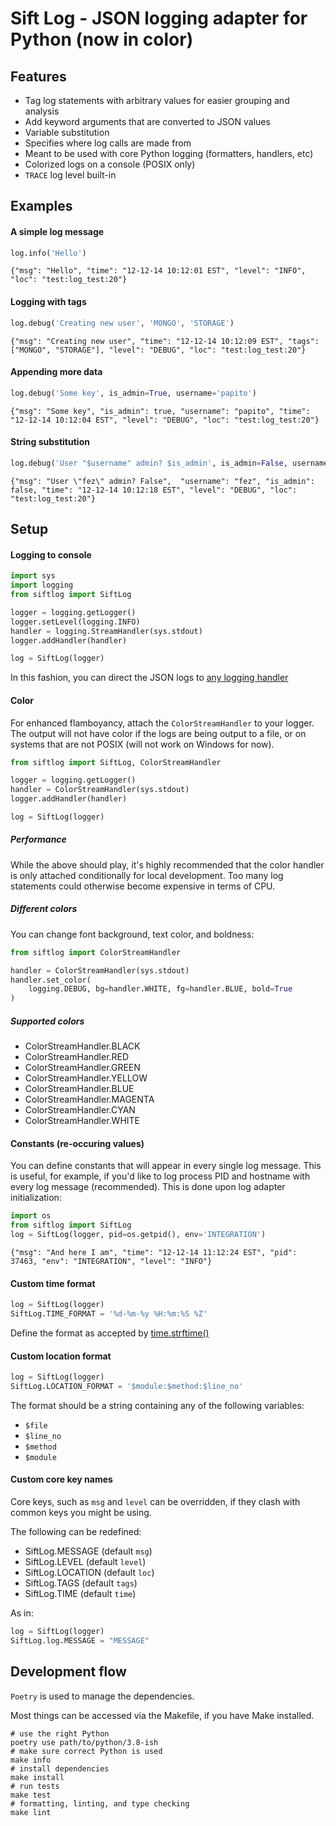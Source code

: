 Sift Log - JSON logging adapter for Python (now in color)
===============

## Features
* Tag log statements with arbitrary values for easier grouping and analysis
* Add keyword arguments that are converted to JSON values
* Variable substitution
* Specifies where log calls are made from
* Meant to be used with core Python logging (formatters, handlers, etc)
* Colorized logs on a console (POSIX only)
* `TRACE` log level built-in
 
## Examples
#### A simple log message
```python
log.info('Hello')
```
`{"msg": "Hello", "time": "12-12-14 10:12:01 EST", "level": "INFO", "loc": "test:log_test:20"}`

#### Logging with tags
```python
log.debug('Creating new user', 'MONGO', 'STORAGE')
```
`{"msg": "Creating new user", "time": "12-12-14 10:12:09 EST", "tags": ["MONGO", "STORAGE"], "level": "DEBUG", "loc": "test:log_test:20"}`

#### Appending more data
```python
log.debug('Some key', is_admin=True, username='papito')
```
`{"msg": "Some key", "is_admin": true, "username": "papito", "time": "12-12-14 10:12:04 EST", "level": "DEBUG", "loc": "test:log_test:20"}`

#### String substitution
```python
log.debug('User "$username" admin? $is_admin', is_admin=False, username='fez')
```
`{"msg": "User \"fez\" admin? False",  "username": "fez", "is_admin": false, "time": "12-12-14 10:12:18 EST", "level": "DEBUG", "loc": "test:log_test:20"}`


## Setup
#### Logging to console
```python
import sys
import logging
from siftlog import SiftLog

logger = logging.getLogger()
logger.setLevel(logging.INFO)
handler = logging.StreamHandler(sys.stdout)
logger.addHandler(handler)

log = SiftLog(logger)
```
In this fashion, you can direct the JSON logs to [any logging handler](https://docs.python.org/2/library/logging.handlers.html)

#### Color
For enhanced flamboyancy, attach the `ColorStreamHandler` to your logger. The output will not have color if the logs
are being output to a file, or on systems that are not POSIX (will not work on Windows for now).

```python
from siftlog import SiftLog, ColorStreamHandler

logger = logging.getLogger()
handler = ColorStreamHandler(sys.stdout)
logger.addHandler(handler)

log = SiftLog(logger)
```

##### Performance

While the above should play, it's highly recommended that the color handler is only 
attached conditionally for local development. Too many log statements could otherwise become
expensive in terms of CPU.


##### Different colors
You can change font background, text color, and boldness:

```python
from siftlog import ColorStreamHandler

handler = ColorStreamHandler(sys.stdout)
handler.set_color(
    logging.DEBUG, bg=handler.WHITE, fg=handler.BLUE, bold=True
)
```

##### Supported colors
 * ColorStreamHandler.BLACK
 * ColorStreamHandler.RED
 * ColorStreamHandler.GREEN
 * ColorStreamHandler.YELLOW
 * ColorStreamHandler.BLUE
 * ColorStreamHandler.MAGENTA
 * ColorStreamHandler.CYAN
 * ColorStreamHandler.WHITE

#### Constants (re-occuring values)
You can define constants that will appear in every single log message. This is useful, for example, if you'd like to log process PID and hostname with every log message (recommended). This is done upon log adapter initialization:

```python
import os
from siftlog import SiftLog
log = SiftLog(logger, pid=os.getpid(), env='INTEGRATION')
```
`{"msg": "And here I am", "time": "12-12-14 11:12:24 EST", "pid": 37463, "env": "INTEGRATION", "level": "INFO"}`


#### Custom time format
```python
log = SiftLog(logger)
SiftLog.TIME_FORMAT = '%d-%m-%y %H:%m:%S %Z'
```
Define the format as accepted by [time.strftime()](https://docs.python.org/2/library/time.html#time.strftime)

#### Custom location format
```python
log = SiftLog(logger)
SiftLog.LOCATION_FORMAT = '$module:$method:$line_no'
```
The format should be a string containing any of the following variables:

 * `$file`
 * `$line_no`
 * `$method`
 * `$module`

#### Custom core key names
Core keys, such as `msg` and `level` can be overridden, if they clash with common keys you might be using.

The following can be redefined:

 * SiftLog.MESSAGE (default `msg`)
 * SiftLog.LEVEL (default `level`)
 * SiftLog.LOCATION (default `loc`)
 * SiftLog.TAGS (default `tags`)
 * SiftLog.TIME (default `time`)

As in:

```python
log = SiftLog(logger)
SiftLog.log.MESSAGE = "MESSAGE"
```

## Development flow

`Poetry` is used to manage the dependencies.

Most things can be accessed via the Makefile, if you have Make installed.

    # use the right Python
    poetry use path/to/python/3.8-ish
    # make sure correct Python is used
    make info
    # install dependencies
    make install
    # run tests
    make test
    # formatting, linting, and type checking
    make lint
